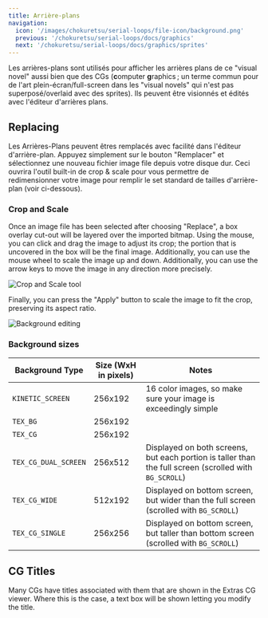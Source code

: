 ```yaml
---
title: Arrière-plans
navigation:
  icon: '/images/chokuretsu/serial-loops/file-icon/background.png'
  previous: '/chokuretsu/serial-loops/docs/graphics'
  next: '/chokuretsu/serial-loops/docs/graphics/sprites'
---
```


Les arrières-plans sont utilisés pour afficher les arrières plans de ce "visual novel" aussi bien que des CGs (**c**omputer **g**raphics ; un terme commun pour de l'art plein-écran/full-screen dans les "visual novels"
qui n'est pas superposé/overlaid avec des sprites). Ils peuvent être visionnés et édités avec l'éditeur d'arrières plans.

## Replacing
Les Arrières-Plans peuvent êtres remplacés avec facilité dans l'éditeur d'arrière-plan. Appuyez simplement sur le bouton "Remplacer" et sélectionnez une nouveau fichier image file depuis votre disque dur. Ceci ouvrira l'outil built-in de crop & scale pour vous permettre de redimensionner votre image pour remplir le set standard de tailles d'arrière-plan (voir ci-dessous).

### Crop and Scale
Once an image file has been selected after choosing "Replace", a box overlay cut-out will be layered over the imported bitmap. Using the mouse, you can click and drag the image to adjust its crop; the portion that is
uncovered in the box will be the final image. Additionally, you can use the mouse wheel to scale the image up and down. Additionally, you can use the arrow keys to move the image in any direction more precisely.

![Crop and Scale tool](/images/chokuretsu/serial-loops/crop-and-scale.png)

Finally, you can press the "Apply" button to scale the image to fit the crop, preserving its aspect ratio.

![Background editing](/images/chokuretsu/serial-loops/background-editing.png)

### Background sizes
| Background Type      | Size (WxH in pixels) | Notes                                                                                                  |
|----------------------|----------------------|--------------------------------------------------------------------------------------------------------|
| `KINETIC_SCREEN`     | 256x192              | 16 color images, so make sure your image is exceedingly simple                                         |
| `TEX_BG`             | 256x192              |                                                                                                        |
| `TEX_CG`             | 256x192              |                                                                                                        |
| `TEX_CG_DUAL_SCREEN` | 256x512              | Displayed on both screens, but each portion is taller than the full screen (scrolled with `BG_SCROLL`) |
| `TEX_CG_WIDE`        | 512x192              | Displayed on bottom screen, but wider than the full screen (scrolled with `BG_SCROLL`)                   |
| `TEX_CG_SINGLE`      | 256x256              | Displayed on bottom screen, but taller than bottom screen (scrolled with `BG_SCROLL`)                  |

## CG Titles
Many CGs have titles associated with them that are shown in the Extras CG viewer. Where this is the case, a text box will be shown letting you modify the title.